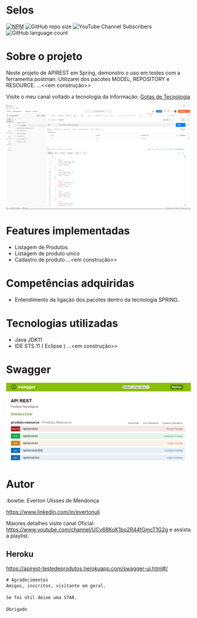 # Selos 
[![NPM](https://img.shields.io/npm/l/react)](https://github.com/evertonulisystem/avaliacao-aluno/blob/master/LICENSE) ![GitHub repo size](https://img.shields.io/github/repo-size/evertonulisystem/avaliacao-aluno) ![YouTube Channel Subscribers](https://img.shields.io/youtube/channel/subscribers/UCv68KoK1bo2R44fGmcT1G2g?label=INSCREVA-SE&style=social) ![GitHub language count](https://img.shields.io/github/languages/count/EVERTONULISYSTEM/avaliacao-aluno)

# Sobre o projeto

Neste projeto de APIREST em Spring, demonstro o uso em testes com a ferramenta postman.
Utilizarei dos pacotes MODEL, REPOSITORY e RESOURCE.
...<<em construção>>

Visite o meu canal voltado a tecnologia da Informação: [Gotas de Tecnologia](https://www.youtube.com/channel/UCv68KoK1bo2R44fGmcT1G2g)

![Teste](https://github.com/evertonulisystem/assets/blob/main/GET.PNG) 

# Features implementadas 
* Listagem de Produtos
* Listagem de produto unico 
* Cadastro de produto
...<em construção>>

# Competências adquiridas
* Entendimento da ligação dos pacotes dentro da tecnologia SPRING.

# Tecnologias utilizadas
- Java JDK11
- IDE STS 11 ( Eclipse )
...<em construção>>

# Swagger
![Teste](https://github.com/evertonulisystem/assets/blob/main/SwaggerOK.PNG) 



# Autor
:bowtie:
Everton Ulisses de Mendonça

https://www.linkedin.com/in/evertonuli

Maiores detalhes visite canal Oficial: https://www.youtube.com/channel/UCv68KoK1bo2R44fGmcT1G2g e assista a playlist.

## Heroku
https://apirest-testedeprodutos.herokuapp.com/swagger-ui.html#/


```  
# Agradecimentos
Amigos, inscritos, visitante em geral.

Se foi útil deixe uma STAR.

Obrigado
